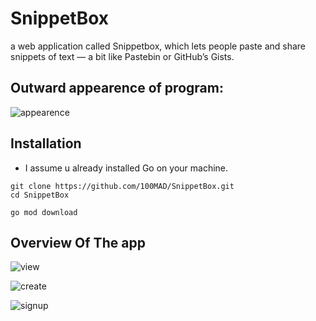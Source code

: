 # SnippetBox
a web application called Snippetbox, which lets people paste and share snippets of text — a bit like Pastebin or GitHub’s Gists.

## Outward appearence of program:
![appearence](https://github.com/100MAD/SnippetBox/blob/main/home.PNG?raw=true)

## Installation
* I assume u already installed Go on your machine.
```
git clone https://github.com/100MAD/SnippetBox.git
cd SnippetBox

go mod download
```

## Overview Of The app

![view](https://github.com/100MAD/SnippetBox/blob/main/view.PNG?raw=true)

![create](https://github.com/100MAD/SnippetBox/blob/main/create.PNG?raw=true)

![signup](https://github.com/100MAD/SnippetBox/blob/main/signup.PNG?raw=true)
